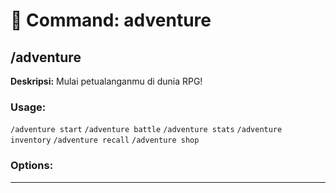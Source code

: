 # 📁 Command: adventure

## /adventure

**Deskripsi:** Mulai petualanganmu di dunia RPG!

### Usage:
`/adventure start`
`/adventure battle`
`/adventure stats`
`/adventure inventory`
`/adventure recall`
`/adventure shop`

### Options:

---

